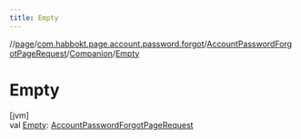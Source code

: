 ```yaml
---
title: Empty
---
```

//[page](../../../../index.html)/[com.habbokt.page.account.password.forgot](../../index.html)/[AccountPasswordForgotPageRequest](../index.html)/[Companion](index.html)/[Empty](-empty.html)



# Empty



[jvm]\
val [Empty](-empty.html): [AccountPasswordForgotPageRequest](../index.html)




